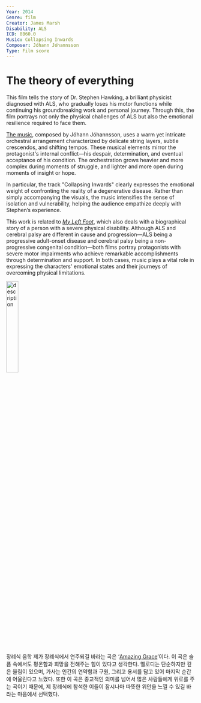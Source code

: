```yaml
---
Year: 2014
Genre: film
Creator: James Marsh
Disability: ALS
ICD: 8B60.0
Music: Collapsing Inwards
Composer: Jóhann Jóhannsson
Type: Film score
---
```


# The theory of everything
This film tells the story of Dr. Stephen Hawking, a brilliant physicist diagnosed with ALS, who gradually loses his motor functions while continuing his groundbreaking work and personal journey. Through this, the film portrays not only the physical challenges of ALS but also the emotional resilience required to face them.

[The music](https://youtu.be/81LUdSyCEt8?si=pCfDgdp7G1QlNy52), composed by Jóhann Jóhannsson, uses a warm yet intricate orchestral arrangement characterized by delicate string layers, subtle crescendos, and shifting tempos. These musical elements mirror the protagonist's internal conflict—his despair, determination, and eventual acceptance of his condition. The orchestration grows heavier and more complex during moments of struggle, and lighter and more open during moments of insight or hope.

In particular, the track "Collapsing Inwards" clearly expresses the emotional weight of confronting the reality of a degenerative disease. Rather than simply accompanying the visuals, the music intensifies the sense of isolation and vulnerability, helping the audience empathize deeply with Stephen’s experience.

This work is related to [*My Left Foot*](jiang_jingrong.md), which also deals with a biographical story of a person with a severe physical disability. Although ALS and cerebral palsy are different in cause and progression—ALS being a progressive adult-onset disease and cerebral palsy being a non-progressive congenital condition—both films portray protagonists with severe motor impairments who achieve remarkable accomplishments through determination and support. In both cases, music plays a vital role in expressing the characters' emotional states and their journeys of overcoming physical limitations.

<img src="./ko_jaekook_img.png" alt="description" style="width:25%;" />


장례식 음학
제가 장례식에서 연주되길 바라는 곡은 ‘[Amazing Grace](https://youtu.be/GYMLMj-SibU?si=ZKJk-4lB1YMWM19o)’이다.
이 곡은 슬픔 속에서도 평온함과 희망을 전해주는 힘이 있다고 생각한다. 멜로디는 단순하지만 깊은 울림이 있으며, 가사는 인간의 연약함과 구원, 그리고 용서를 담고 있어 마지막 순간에 어울린다고 느꼈다. 또한 이 곡은 종교적인 의미를 넘어서 많은 사람들에게 위로를 주는 곡이기 때문에, 제 장례식에 참석한 이들이 잠시나마 따뜻한 위안을 느낄 수 있길 바라는 마음에서 선택했다.
